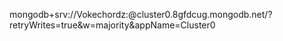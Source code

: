 mongodb+srv://Vokechordz:<password>@cluster0.8gfdcug.mongodb.net/?retryWrites=true&w=majority&appName=Cluster0
